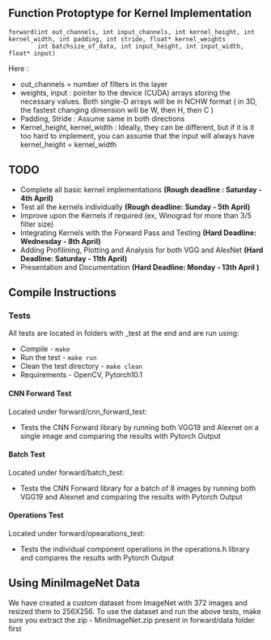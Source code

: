 ## Function Protoptype for Kernel Implementation

	forward(int out_channels, int input_channels, int kernel_height, int kernel_width, int padding, int stride, float* kernel_weights
			int batchsize_of_data, int input_height, int input_width, float* input)
Here :
* out_channels  = number of filters in the layer
* weights, input : pointer to the device (CUDA) arrays storing the necessary values. Both single-D arrays will be in NCHW format ( in 3D, the fastest changing dimension will be W, then H, then C )
* Padding, Stride : Assume same in both directions
* Kernel_height, kernel_width : Ideally, they can be different, but if it is it too hard to implement, you can assume that the input will always have kernel_height = kernel_width 

## TODO
* Complete all basic kernel implementations **(Rough deadline : Saturday - 4th April)**
* Test all the kernels individually **(Rough deadline: Sunday - 5th April)**
* Improve upon the Kernels if required (ex, Winograd for more than 3/5 filter size) 
* Integrating Kernels with the Forward Pass and Testing **(Hard Deadline: Wednesday - 8th April)**
* Adding Profilining, Plotting and Analysis for both VGG and AlexNet **(Hard Deadline: Saturday - 11th April)**
* Presentation and Documentation **(Hard Deadline: Monday - 13th April )**

## Compile Instructions

### Tests
All tests are located in folders with _test at the end and are run using:
* Compile - `make`
* Run the test - `make run` 
* Clean the test directory - `make clean`
* Requirements - OpenCV, Pytorch10.1

#### CNN Forward Test 
Located under forward/cnn_forward_test:
* Tests the CNN Forward library by running both VGG19 and Alexnet on a single image and comparing the results with Pytorch Output

#### Batch Test 
Located under forward/batch_test:
* Tests the CNN Forward library for a batch of 8 images by running both VGG19 and Alexnet and comparing the results with Pytorch Output

#### Operations Test 
Located under forward/opearations_test:
* Tests the individual component operations in the operations.h library and compares the results with Pytorch Output

## Using MiniImageNet Data
We have created a custom dataset from ImageNet with 372 images and resized them to 256X256. To use the dataset and run the above tests, make sure you extract the zip - MiniImageNet.zip present in forward/data folder first 